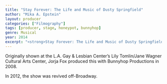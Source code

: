 ```yaml
---
title: "Stay Forever: The Life and Music of Dusty Springfield"
author: "Mika A. Epstein"
layout: producer
categories: ["Filmography"]
tags: [producer, stage, honeypot, bunnyhop]
genre: Musical
year: 2014
excerpt: "<strong>Stay Forever: The Life and Music of Dusty Springfield</strong> is a musical by Honeypot Productions  and Bunnyhop Productions."
---
```


Originally shown at the L.A. Gay & Lesbian Center’s Lily Tomlin/Jane Wagner Cultural Arts Center, Jorja Fox produced this with Bunnyhop Productions in 2008.

In 2012, the show was revived off-Broadway.
